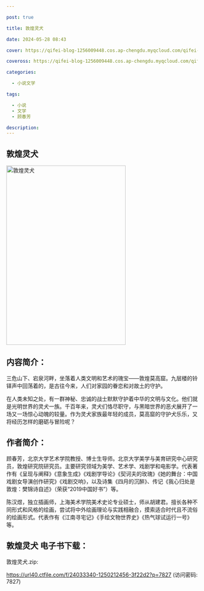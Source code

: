 ```yaml
---

post: true

title: 敦煌灵犬

date: 2024-05-28 08:43

cover: https://qifei-blog-1256009448.cos.ap-chengdu.myqcloud.com/qifei-blog/661252fe68eb935713e22cc4.jpg

coveross: https://qifei-blog-1256009448.cos.ap-chengdu.myqcloud.com/qifei-blog/661252fe68eb935713e22cc4.jpg

categories:

  - 小说文学

tags:

  - 小说
  - 文学
  - 顾春芳

description:
---
```


## 敦煌灵犬
<img alt="敦煌灵犬 " class="aligncenter loading" data-was-processed="true" decoding="async" fetchpriority="high" height="471" src="https://qifei-blog-1256009448.cos.ap-chengdu.myqcloud.com/qifei-blog/661252fe68eb935713e22cc4.jpg " style="cursor: zoom-in;" width="314"/>

## 内容简介：

三危山下、宕泉河畔，坐落着人类文明和艺术的瑰宝——敦煌莫高窟。九层楼的铃铎声中回荡着的，是古往今来，人们对家园的眷恋和对故土的守护。

在人类未知之处，有一群神秘、忠诚的战士默默守护着中华的文明与文化。他们就是光明世界的灵犬一族。千百年来，灵犬们恪尽职守，与黑暗世界的恶犬展开了一场又一场惊心动魄的较量。作为灵犬家族最年轻的成员，莫高窟的守护犬乐乐，又将经历怎样的磨砺与冒险呢？

## 作者简介：

顾春芳，北京大学艺术学院教授、博士生导师。北京大学美学与美育研究中心研究员，敦煌研究院研究员。主要研究领域为美学、艺术学、戏剧学和电影学。代表著作有《呈现与阐释》《意象生成》《戏剧学导论》《契诃夫的玫瑰》《她的舞台：中国戏剧女导演创作研究》《戏剧交响》，以及诗集《四月的沉醉》、传记《我心归处是敦煌：樊锦诗自述》（荣获“2019中国好书”）等。

陈汉煜，独立插画师，上海美术学院美术史论专业硕士，师从胡建君。擅长各种不同形式和风格的绘画，尝试将中外绘画理论与实践相融合，摸索适合时代且不流俗的绘画形式。代表作有《江南寻宅记》《手绘文物世界史》《热气球试运行一号》等。

## 敦煌灵犬 电子书下载：
敦煌灵犬.zip: 

https://url40.ctfile.com/f/24033340-1250212456-3f22d2?p=7827 (访问密码: 7827)
